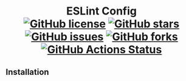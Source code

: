 <div align="center">
<h1>ESLint Config<br>
<a href="https://github.com/ChxseH/eslint-config/blob/master/LICENSE.md"><img alt="GitHub license" src="https://img.shields.io/github/license/ChxseH/eslint-config"></a>
<a href="https://github.com/ChxseH/eslint-config/stargazers"><img alt="GitHub stars" src="https://img.shields.io/github/stars/ChxseH/eslint-config"></a>
<a href="https://github.com/ChxseH/eslint-config/issues"><img alt="GitHub issues" src="https://img.shields.io/github/issues/ChxseH/eslint-config"></a>
<a href="https://github.com/ChxseH/eslint-config/network"><img alt="GitHub forks" src="https://img.shields.io/github/forks/ChxseH/eslint-config"></a>
<a href="https://github.com/ChxseH/eslint-config/actions/workflows/linter.yml"><img alt="GitHub Actions Status" src="https://github.com/ChxseH/eslint-config/actions/workflows/linter.yml/badge.svg"></a>
</h1></div>

## Installation  

```bash

```
